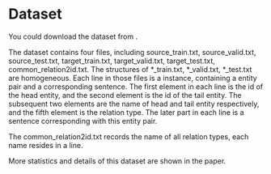 # Dataset
You could download the dataset from . 

The dataset contains four files, including source_train.txt, source_valid.txt, source_test.txt, target_train.txt, target_valid.txt, target_test.txt, common_relation2id.txt. The structures of *_train.txt, *_valid.txt, *_test.txt are homogeneous. Each line in those files is a instance, containing a entity pair and a corresponding sentence. The first element in each line is the id of the head entity, and the second element is the id of the tail entity. The subsequent two elements are the name of head and tail entity respectively, and the fifth element is the relation type. The later part in each line is a sentence corresponding with this entity pair.

The common_relation2id.txt records the name of all relation types, each name resides in a line.

More statistics and details of this dataset are shown in the paper.  

